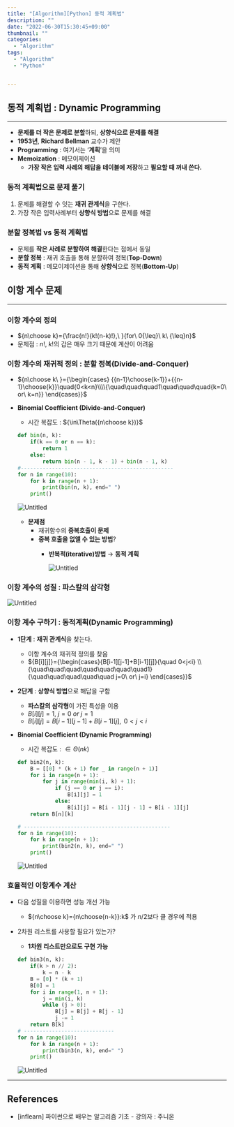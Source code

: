 ```yaml
---
title: "[Algorithm][Python] 동적 계획법"
description: ""
date: "2022-06-30T15:30:45+09:00"
thumbnail: ""
categories:
  - "Algorithm"
tags:
  - "Algorithm"
  - "Python"


---
```

<!--more-->

## 동적 계획법 : Dynamic Programming

---

- **문제를 더 작은 문제로 분할**하되, **상향식으로 문제를 해결**
- **1953년**, **Richard Bellman** 교수가 제안
- **Programming** : 여기서는 ‘**계획**’을 의미
- **Memoization** : 메모이제이션
    - **가장 작은 입력 사례의 해답을 테이블에 저장**하고 **필요할 때 꺼내 쓴다.**

### 동적 계획법으로 문제 풀기

1. 문제를 해결할 수 잇는 **재귀 관계식**을 구한다.
2. 가장 작은 입력사례부터 **상향식 방법**으로 문제를 해결

### 분할 정복법 vs 동적 계획법

- 문제를 **작은 사례로 분할하여 해결**한다는 점에서 동일
- **분할 정복** : 재귀 호출을 통해 분할하여 정복(**Top-Down**)
- **동적 계획** : 메모이제이션을 통해 **상향식**으로 정복(**Bottom-Up**)

## 이항 계수 문제

---

### 이항 계수의 정의

- ${n\choose k}={\frac{n!}{k!(n-k)!},\ }{for\ 0{\leq}\ k\ {\leq}n}$
- 문제점 : $n!,\ k!$의 갑은 매우 크기 때문에 계산이 어려움

### 이항 계수의 재귀적 정의 : 분할 정복(Divide-and-Conquer)

- ${n\choose k\ }={\begin{cases}
{{n-1}\choose{k-1}}+{{n-1}\choose{k}}\quad{0<k<n}\\\\{\quad\quad\quad1\quad\quad\quad{k=0\ or\ k=n}}
\end{cases}}$
- **Binomial Coefficient (Divide-and-Conquer)**
    - 시간 복잡도 : ${\in\Theta({n\choose k})}$
    
    ```python
    def bin(n, k):
    	if(k == 0 or n == k):
    		return 1
    	else:
    		return bin(n - 1, k - 1) + bin(n - 1, k)
    #------------------------------------------------- 
    for n in range(10):
    	for k in range(n + 1):
    		print(bin(n, k), end=" ")
    	print()
    ```
    
    ![Untitled](/images/algorithm/lang_python/동적계획법/Untitled.png)
    
    - **문제점**
        - 재귀함수의 **중복호출이 문제**
        - **중복 호출을 없앨 수 있는 방법**?
            - **반복적(iterative)방법** → **동적 계획**
                
                ![Untitled](/images/algorithm/lang_python/동적계획법/Untitled%201.png)
                

### 이항 계수의 성질 : 파스칼의 삼각형

![Untitled](/images/algorithm/lang_python/동적계획법/Untitled%202.png)

### 이항 계수 구하기 : 동적계획(Dynamic Programming)

- **1단계** : **재귀 관계식**을 찾는다.
    - 이항 계수의 재귀적 정의를 찾음
    - ${B[i][j]}={\begin{cases}{B[i-1][j-1]+B[i-1][j]}{\quad 0<j<i} \\ {\quad\quad\quad\quad\quad\quad\quad1} {\quad\quad\quad\quad\quad j=0\ or\ j=i} \end{cases}}$
- **2단계** : **상향식 방법**으로 해답을 구함
    - **파스칼의 삼각형**이 가진 특성을 이용
    - ${B[i][j]=1,\ j=0\ or\ j=1}$
    - $B[i][j]=B[i-1][j-1]+B[i-1][j],{\ 0<j<i}$
- **Binomial Coefficient (Dynamic Programming)**
    - 시간 복잡도 : ${\in\Theta(nk)}$
    
    ```python
    def bin2(n, k):
    	B = [[0] * (k + 1) for _ in range(n + 1)]
    	for i in range(n + 1):
    		for j in range(min(i, k) + 1):
    			if (j == 0 or j == i):
    				B[i][j] = 1
    			else:
    				B[i][j] = B[i - 1][j - 1] + B[i - 1][j]
    	return B[n][k] 
    
    # -----------------------------------------------
    for n in range(10):
        for k in range(n + 1):
            print(bin2(n, k), end=" ")
        print()
    ```
    
    ![Untitled](/images/algorithm/lang_python/동적계획법/Untitled%203.png)
    

### 효율적인 이항계수 계산

- 다음 성질을 이용하면 성능 개선 가능
    - ${n\choose k}={n\choose{n-k}}:k$ 가 $n/2$보다 클 경우에 적용
- 2차원 리스트를 사용할 필요가 있는가?
    - **1차원 리스트만으로도 구현 가능**
    
    ```python
    def bin3(n, k):
    	if(k > n // 2):
    		k = n - k
    	B = [0] * (k + 1)
    	B[0] = 1
    	for i in range(1, n + 1):
    		j = min(i, k)
    		while (j > 0):
    			B[j] = B[j] + B[j - 1]
    			j -= 1
    	return B[k]
    # -----------------------------
    for n in range(10):
        for k in range(n + 1):
            print(bin3(n, k), end=" ")
        print()
    ```
    
    ![Untitled](/images/algorithm/lang_python/동적계획법/Untitled%204.png)
    

---

## References

- [inflearn] 파이썬으로 배우는 알고리즘 기초 - 강의자 : 주니온